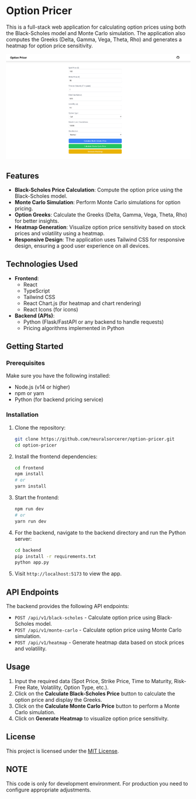 # Option Pricer

This is a full-stack web application for calculating option prices using both the Black-Scholes model and Monte Carlo simulation. The application also computes the Greeks (Delta, Gamma, Vega, Theta, Rho) and generates a heatmap for option price sensitivity.

![image](.github/screenshot.png)

## Features

- **Black-Scholes Price Calculation**: Compute the option price using the Black-Scholes model.
- **Monte Carlo Simulation**: Perform Monte Carlo simulations for option pricing.
- **Option Greeks**: Calculate the Greeks (Delta, Gamma, Vega, Theta, Rho) for better insights.
- **Heatmap Generation**: Visualize option price sensitivity based on stock prices and volatility using a heatmap.
- **Responsive Design**: The application uses Tailwind CSS for responsive design, ensuring a good user experience on all devices.

## Technologies Used

- **Frontend**:
  - React
  - TypeScript
  - Tailwind CSS
  - React Chart.js (for heatmap and chart rendering)
  - React Icons (for icons)
- **Backend (APIs)**:
  - Python (Flask/FastAPI or any backend to handle requests)
  - Pricing algorithms implemented in Python

## Getting Started

### Prerequisites

Make sure you have the following installed:

- Node.js (v14 or higher)
- npm or yarn
- Python (for backend pricing service)

### Installation

1. Clone the repository:

   ```bash
   git clone https://github.com/neuralsorcerer/option-pricer.git
   cd option-pricer
   ```

2. Install the frontend dependencies:

   ```bash
   cd frontend
   npm install
   # or
   yarn install
   ```

3. Start the frontend:

   ```bash
   npm run dev
   # or
   yarn run dev
   ```

4. For the backend, navigate to the backend directory and run the Python server:

   ```bash
   cd backend
   pip install -r requirements.txt
   python app.py
   ```

5. Visit `http://localhost:5173` to view the app.

## API Endpoints

The backend provides the following API endpoints:

- `POST /api/v1/black-scholes` - Calculate option price using Black-Scholes model.
- `POST /api/v1/monte-carlo` - Calculate option price using Monte Carlo simulation.
- `POST /api/v1/heatmap` - Generate heatmap data based on stock prices and volatility.

## Usage

1. Input the required data (Spot Price, Strike Price, Time to Maturity, Risk-Free Rate, Volatility, Option Type, etc.).
2. Click on the **Calculate Black-Scholes Price** button to calculate the option price and display the Greeks.
3. Click on the **Calculate Monte Carlo Price** button to perform a Monte Carlo simulation.
4. Click on **Generate Heatmap** to visualize option price sensitivity.

## License

This project is licensed under the [MIT License](LICENSE).

## NOTE

This code is only for development environment. For production you need to configure appropriate adjustments.
